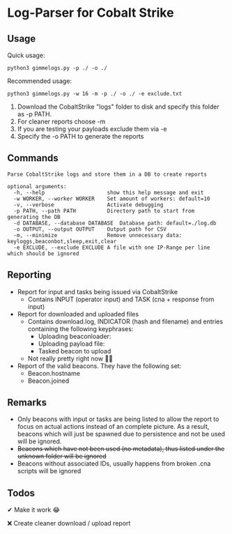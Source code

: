 # Log-Parser for Cobalt Strike

## Usage
Quick usage:
```
python3 gimmelogs.py -p ./ -o ./
```
Recommended usage:
```
python3 gimmelogs.py -w 16 -m -p ./ -o ./ -e exclude.txt
```
1. Download the CobaltStrike "logs" folder to disk and specify this folder as -p PATH.
2. For cleaner reports choose -m 
3. If you are testing your payloads exclude them via -e
4. Specify the -o PATH to generate the reports

## Commands
```
Parse CobaltStrike logs and store them in a DB to create reports

optional arguments:
  -h, --help                    show this help message and exit
  -w WORKER, --worker WORKER    Set amount of workers: default=10
  -v, --verbose                 Activate debugging
  -p PATH, --path PATH          Directory path to start from generating the DB
  -d DATABASE, --database DATABASE  Database path: default=./log.db
  -o OUTPUT, --output OUTPUT    Output path for CSV
  -m, --minimize                Remove unnecessary data: keyloggs,beaconbot,sleep,exit,clear
  -e EXCLUDE, --exclude EXCLUDE A file with one IP-Range per line which should be ignored
```
## Reporting
* Report for input and tasks being issued via CobaltStrike
  * Contains INPUT (operator input) and TASK (cna + response from input)
* Report for downloaded and uploaded files
  * Contains download.log, INDICATOR (hash and filename) and entries containing the following keyphrases:
    * Uploading beaconloader:
    * Uploading payload file:
    * Tasked beacon to upload
  * Not really pretty right now 🤷‍♂️
* Report of the valid beacons. They have the following set:
  * Beacon.hostname
  * Beacon.joined


## Remarks
* Only beacons with input or tasks are being listed to allow the report to focus on actual actions instead of an complete picture. As a result, beacons which will just be spawned due to persistence and not be used will be ignored.
* <s>Beacons which have not been used (no metadata), thus listed under the unknown folder will be ignored</s>
* Beacons without associated IDs, usually happens from broken .cna scripts will be ignored

## Todos
✔ Make it work 😂

❌ Create cleaner download / upload report
